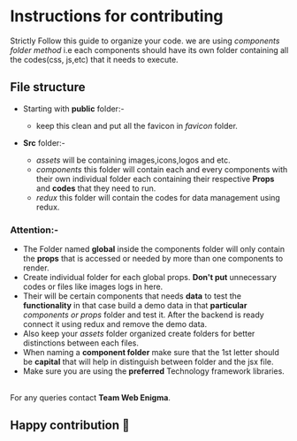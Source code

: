 # Instructions for contributing

Strictly Follow this guide to organize your code. we are using _components folder method_ i.e each components should have its own folder containing all the codes(css, js,etc) that it needs to execute.

## File structure

-  Starting with **public** folder:- <br>
   - keep this clean and put all the favicon in _favicon_ folder.

- **Src** folder:- <br>
    - _assets_ will be containing images,icons,logos and etc.
    - _components_ this folder will contain each and every components with their own individual folder each containing their respective **Props** and **codes** that they need to run.
    - _redux_ this folder will contain the codes for data management using redux.

### Attention:-

- The Folder named **global** inside the components folder will only contain the **props** that is accessed or needed by more than one components to render.
- Create individual folder for each global props. **Don't put** unnecessary codes or files like images logs in here.
- Their will be certain components that needs **data** to test the **functionality** in that case build a demo data in that **particular** _components or props_ folder and test it. After the backend is ready connect it using redux and remove the demo data.
- Also keep your _assets_ folder organized create folders for better distinctions between each files.
- When naming a **component folder** make sure that the 1st letter should be **capital** that will help in distinguish between folder and the jsx file.
- Make sure you are using the **preferred** Technology framework libraries.



<br> For any queries contact **Team Web Enigma**.

## Happy contribution 🎉
